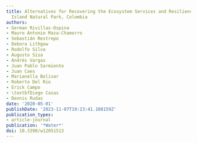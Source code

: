 ```yaml
---
title: Alternatives for Recovering the Ecosystem Services and Resilience of the Salamanca
  Island Natural Park, Colombia
authors:
- German Rivillas-Ospina
- Mauro Antonio Maza-Chamorro
- Sebastián Restrepo
- Debora Lithgow
- Rodolfo Silva
- Augusto Sisa
- Andrés Vargas
- Juan Pablo Sarmiento
- Juan Caes
- Marianella Bolivar
- Roberto Del Rio
- Erick Campo
- \textbfDiego Casas
- Dennis Rudas
date: '2020-05-01'
publishDate: '2023-11-07T19:23:41.108159Z'
publication_types:
- article-journal
publication: '*Water*'
doi: 10.3390/w12051513
---
```

